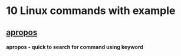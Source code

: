 # 10 Linux commands with example

## [apropos]()
#### apropos - quick to search for command using keyword
